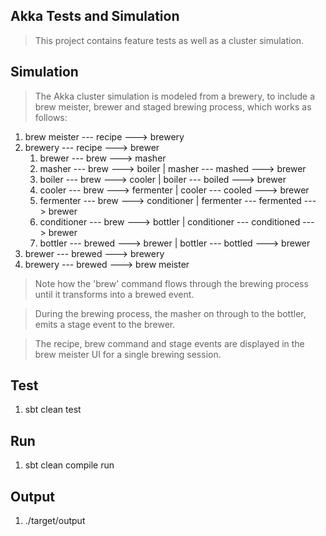 Akka Tests and Simulation
-------------------------
>This project contains feature tests as well as a cluster simulation.

Simulation
----------
>The Akka cluster simulation is modeled from a brewery, to include a brew meister, brewer and staged brewing process,
which works as follows:

1. brew meister --- recipe ---> brewery
2. brewery --- recipe ---> brewer
    1. brewer --- brew ---> masher
    2. masher --- brew ---> boiler  | masher --- mashed ---> brewer
    3. boiler --- brew ---> cooler  | boiler --- boiled ---> brewer
    4. cooler --- brew ---> fermenter   | cooler --- cooled ---> brewer
    5. fermenter --- brew ---> conditioner  | fermenter --- fermented ---> brewer
    6. conditioner --- brew ---> bottler    | conditioner --- conditioned ---> brewer
    7. bottler --- brewed ---> brewer   | bottler --- bottled ---> brewer
3. brewer --- brewed ---> brewery
4. brewery --- brewed ---> brew meister

>Note how the 'brew' command flows through the brewing process until it transforms into a brewed event.
 
>During the brewing process, the masher on through to the bottler, emits a stage event to the brewer.

>The recipe, brew command and stage events are displayed in the brew meister UI for a single brewing session.

Test
----
1. sbt clean test

Run
---
1. sbt clean compile run

Output
------
1. ./target/output
